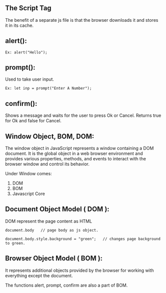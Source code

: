 ## The Script Tag

The benefit of a separate js file is that the browser downloads it and stores it in its cache.

## alert():

    Ex: alert("Hello");

## prompt():

Used to take user input.

    Ex: let inp = prompt("Enter A Number");

## confirm():

Shows a message and waits for the user to press Ok or Cancel. Returns true for Ok and false for Cancel.


## Window Object, BOM, DOM:

The window object in JavaScript represents a window containing a DOM document. It is the global object in a web browser environment and provides various properties, methods, and events to interact with the browser window and control its behavior.

Under Window comes:
1. DOM
2. BOM
3. Javascript Core

## Document Object Model ( DOM ):

DOM represent the page content as HTML

    document.body   // page body as js object.

    document.body.style.background = "green";   // changes page background to green.


## Browser Object Model ( BOM ):

It represents additional objects provided by the browser for working with everything except the document.

The functions alert, prompt, confirm are also a part of BOM.